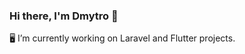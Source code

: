 ### Hi there, I'm Dmytro 👋
🖥️ I’m currently working on Laravel and Flutter projects.

<!--
- 🔭 I’m currently working on Laravel and Flutter projects.
- 🌱 I’m currently learning ...
- 👯 I’m looking to collaborate on ...
- 🤔 I’m looking for help with ...
- 💬 Ask me about ...
- 📫 How to reach me: ...
- 😄 Pronouns: ...
- ⚡ Fun fact: ...
-->
